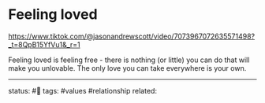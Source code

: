# Feeling loved
https://www.tiktok.com/@jasonandrewscott/video/7073967072635571498?_t=8QpB15YfVu1&_r=1

Feeling loved is feeling free - there is nothing (or little) you can do that will make you unlovable. The only love you can take everywhere is your own.

---
status: #🌱
tags: #values #relationship 
related: 